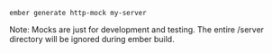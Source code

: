 `ember generate http-mock my-server`

Note: Mocks are just for development and testing. The entire /server directory will be ignored during ember build.